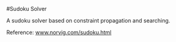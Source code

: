 #Sudoku Solver

A sudoku solver based on constraint propagation and searching.

Reference: www.norvig.com/sudoku.html
